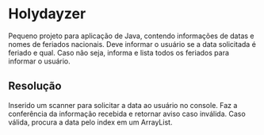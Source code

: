 # Holydayzer

Pequeno projeto para aplicação de Java, contendo informações de datas e nomes de feriados nacionais. Deve informar o usuário se a data solicitada é feriado e qual. Caso não seja, informa e lista todos os feriados para informar o usuário.

## Resolução

Inserido um scanner para solicitar a data ao usuário no console. Faz a conferência da informação recebida e retornar aviso caso inválida. Caso válida, procura a data pelo index em um ArrayList.
